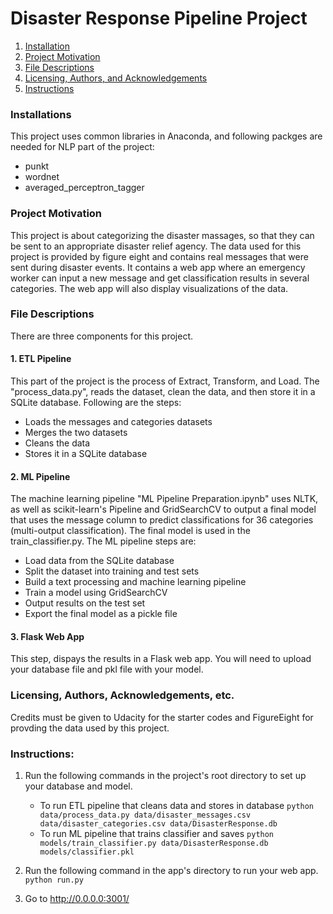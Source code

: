 # Disaster Response Pipeline Project

1. [Installation](#installation)
2. [Project Motivation](#motivation)
3. [File Descriptions](#files)
4. [Licensing, Authors, and Acknowledgements](#licensing)
5. [Instructions](#instructions)

### Installations<a name="installation"></a>
This project uses common libraries in Anaconda, and following packges are needed for NLP part of the project:

- punkt
- wordnet
- averaged_perceptron_tagger

### Project Motivation<a name="motivation"></a>
This project is about categorizing the disaster massages, so that they can be sent to an appropriate disaster relief agency. The data used for this project is provided by figure eight and contains real messages that were sent during disaster events. It contains a web app where an emergency worker can input a new message and get classification results in several categories. The web app will also display visualizations of the data. 

### File Descriptions<a name="files"></a>
There are three components for this project.

#### 1. ETL Pipeline
This part of the project is the process of Extract, Transform, and Load. The "process_data.py", reads the dataset, clean the data, and then store it in a SQLite database. Following are the steps:
- Loads the messages and categories datasets
- Merges the two datasets
- Cleans the data
- Stores it in a SQLite database

#### 2. ML Pipeline
The machine learning pipeline "ML Pipeline Preparation.ipynb" uses NLTK, as well as scikit-learn's Pipeline and GridSearchCV to output a final model that uses the message column to predict classifications for 36 categories (multi-output classification). The final model is used in the train_classifier.py.
The ML pipeline steps are:

- Load data from the SQLite database
- Split the dataset into training and test sets
- Build a text processing and machine learning pipeline
- Train a model using GridSearchCV
- Output results on the test set
- Export the final model as a pickle file

#### 3. Flask Web App
This step, dispays the results in a Flask web app. You will need to upload your database file and pkl file with your model.

### Licensing, Authors, Acknowledgements, etc.<a name="licensing"></a>
Credits must be given to Udacity for the starter codes and FigureEight for provding the data used by this project.

### Instructions:<a name="instructions"></a>
1. Run the following commands in the project's root directory to set up your database and model.

    - To run ETL pipeline that cleans data and stores in database
        `python data/process_data.py data/disaster_messages.csv data/disaster_categories.csv data/DisasterResponse.db`
    - To run ML pipeline that trains classifier and saves
        `python models/train_classifier.py data/DisasterResponse.db models/classifier.pkl`

2. Run the following command in the app's directory to run your web app.
    `python run.py`

3. Go to http://0.0.0.0:3001/
